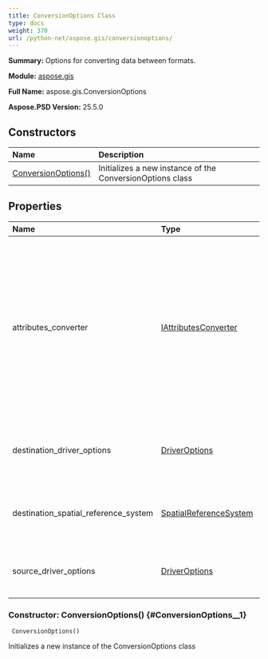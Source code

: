 ```yaml
---
title: ConversionOptions Class
type: docs
weight: 370
url: /python-net/aspose.gis/conversionoptions/
---
```


**Summary:** Options for converting data between formats.

**Module:** [aspose.gis](/psd/python-net/aspose.gis/)

**Full Name:** aspose.gis.ConversionOptions

**Aspose.PSD Version:** 25.5.0

## **Constructors**
| **Name** | **Description** |
| :- | :- |
| [ConversionOptions()](#ConversionOptions__1) | Initializes a new instance of the ConversionOptions class |
## **Properties**
| **Name** | **Type** | **Access** | **Description** |
| :- | :- | :- | :- |
| attributes_converter | [IAttributesConverter](/psd/python-net/aspose.gis/iattributesconverter) | r/w | A custom converter for attributes. It allows us to rename or exclude destination attributes.<br/>            If not <see langword="null" />, it is called for each attribute of the source layer and is expected to change it if necessary. |
| destination_driver_options | [DriverOptions](/psd/python-net/aspose.gis/driveroptions) | r/w | Driver-specific options for the destination layer. |
| destination_spatial_reference_system | [SpatialReferenceSystem](/psd/python-net/aspose.gis.spatialreferencing/spatialreferencesystem/) | r/w | Spatial reference system to assign to destination layer. |
| source_driver_options | [DriverOptions](/psd/python-net/aspose.gis/driveroptions) | r/w | Driver-specific options for the source layer. |


### Constructor: ConversionOptions() {#ConversionOptions__1}


```
 ConversionOptions() 
```

Initializes a new instance of the ConversionOptions class

